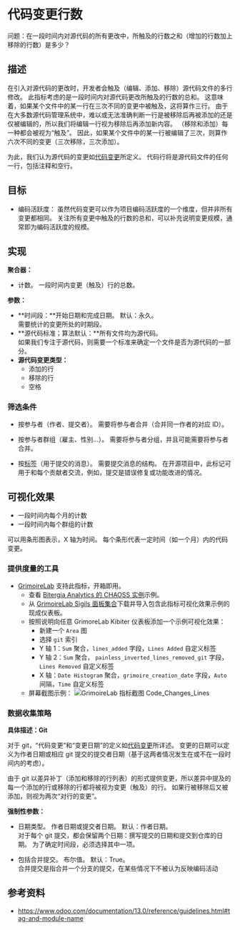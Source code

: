 # 代码变更行数

问题：在一段时间内对源代码的所有更改中，所触及的行数之和（增加的行数加上移除的行数）是多少？


## 描述

在引入对源代码的更改时，开发者会触及（编辑、添加、移除）源代码文件的多行修改。 此指标考虑的是一段时间内对源代码更改所触及的行数的总和。 这意味着，如果某个文件中的某一行在三次不同的变更中被触及，这将算作三行。 由于在大多数源代码管理系统中，难以或无法准确判断一行是被移除后再被添加的还是仅被编辑的，所以我们将编辑一行视为移除后再添加新内容。 （移除和添加）每一种都会被视为“触及”。 因此，如果某个文件中的某一行被编辑了三次，则算作六次不同的变更（三次移除，三次添加）。

为此，我们认为源代码的变更如[代码变更](https://github.com/chaoss/wg-evolution/blob/master/metrics/Code_Changes.md)所定义。 代码行将是源代码文件的任何一行，包括注释和空行。


## 目标

* 编码活跃度：
  虽然代码变更可以作为项目编码活跃度的一个维度，但并非所有变更都相同。 关注所有变更中触及的行数的总和，可以补充说明变更规模，通常即为编码活跃度的规模。


## 实现

**聚合器：**
* 计数。 一段时间内变更（触及）行的总数。

**参数：**
* **时间段：**开始日期和完成日期。 默认：永久。  
  需要统计的变更所处的时期段。<br>
* **源代码标准；算法默认：**所有文件均为源代码。  
  如果我们专注于源代码，则需要一个标准来确定一个文件是否为源代码的一部分。<br>
* **源代码变更类型：**
    - 添加的行
    - 移除的行
    - 空格


### 筛选条件

* 按参与者（作者、提交者）。 需要将参与者合并（合并同一作者的对应 ID）。

* 按参与者群组（雇主、性别…）。 需要将参与者分组，并且可能需要将参与者合并。

* 按[标签](https://www.odoo.com/documentation/13.0/reference/guidelines.html#tag-and-module-name)（用于提交的消息）。 需要提交消息的结构。 在开源项目中，此标记可用于和每个贡献者交流，例如，提交是错误修复或功能改进的情况。

## 可视化效果

* 一段时间内每个月的计数
* 一段时间内每个群组的计数

可以用条形图表示，X 轴为时间。 每个条形代表一定时间（如一个月）内的代码变更。


### 提供度量的工具

* [GrimoireLab](https://chaoss.github.io/grimoirelab) 支持此指标，开箱即用。
  - 查看 [Bitergia Analytics 的 CHAOSS 实例](https://chaoss.biterg.io/app/kibana#/dashboard/f13af0e0-18e5-11e9-ba47-d5cbef43f8d3)示例。
  - 从 [GrimoireLab Sigils 面板集合](https://chaoss.github.io/grimoirelab-sigils/chaoss-gmd-cde/lines_of_code_changed/)下载并导入包含此指标可视化效果示例的现成仪表板。
  - 按照说明向任意 GrimoreLab Kibiter 仪表板添加一个示例可视化效果：
    * 新建一个 `Area` 图
    * 选择 `git` 索引
    * Y 轴 1：`Sum` 聚合，`lines_added` 字段，`Lines Added` 自定义标签
    * Y 轴 2：`Sum` 聚合， `painless_inverted_lines_removed_git` 字段，`Lines Removed` 自定义标签
    * X 轴：`Date Histogram` 聚合，`grimoire_creation_date` 字段，`Auto` 间隔，`Time` 自定义标签
  - 屏幕截图示例： ![GrimoireLab 指标截图 Code_Changes_Lines](images/code-changes-lines_grimoirelab.png)


### 数据收集策略

**具体描述：Git**

对于 git，“代码变更”和“变更日期”的定义如[代码变更](https://github.com/chaoss/wg-evolution/blob/master/metrics/Code_Changes.md)所详述。 变更的日期可以定义为作者日期或相应 git 提交的提交者日期（基于这两者情况发生在或不在一段时间内的考虑）。

由于 git 以差异补丁（添加和移除的行列表）的形式提供变更，所以差异中提及的每一个添加的行或移除的行都将被视为变更（触及）的行。 如果行被移除后又被添加，则视为两次“对行的变更”。

__强制性参数：__

* 日期类型。 作者日期或提交者日期。 默认：作者日期。  
  对于每个 git 提交，都会保留两个日期：撰写提交的日期和提交到仓库的日期。 为了确定时间段，必须选择其中一项。<br>

* 包括合并提交。 布尔值。 默认：True。  
  合并提交是指合并一个分支的提交，在某些情况下不被认为反映编码活动

## 参考资料

* https://www.odoo.com/documentation/13.0/reference/guidelines.html#tag-and-module-name

